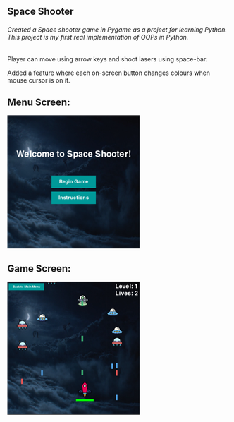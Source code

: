 ## Space Shooter

###### Created a Space shooter game in Pygame as a project for learning Python. This project is my first real implementation of OOPs in Python.

Player can move using arrow keys and shoot lasers using space-bar.
 
Added a feature where each on-screen button changes colours when mouse cursor is on it.

## Menu Screen:

![](Images/Menu.png)

## Game Screen:

![](Images/Game.png)
